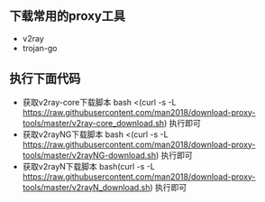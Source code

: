 ## 下载常用的proxy工具
 - v2ray
 - trojan-go

## 执行下面代码

- 获取v2ray-core下载脚本 bash <(curl -s -L https://raw.githubusercontent.com/man2018/download-proxy-tools/master/v2ray-core_download.sh) 执行即可
- 获取v2rayNG下载脚本 bash <(curl -s -L https://raw.githubusercontent.com/man2018/download-proxy-tools/master/v2rayNG-download.sh) 执行即可
- 获取v2rayN下载脚本 bash(curl -s -L https://raw.githubusercontent.com/man2018/download-proxy-tools/master/v2rayN_download.sh) 执行即可
